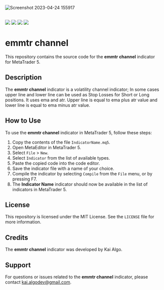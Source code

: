 ![Screenshot 2023-04-24 155917](https://user-images.githubusercontent.com/118737409/234052007-1c1070ba-299b-4ec8-a9b3-17513c5addf8.png)

<br/>
<img src="https://badgen.net/badge/platform/mt5/orange"/>
<img src="https://badgen.net/badge/category/indicator/blue"/>
<img src="https://badgen.net/badge/name/emmtr-channel/red"/>
<img src="https://badgen.net/badge/language/MQL5/black"/>

# emmtr channel

This repository contains the source code for the **emmtr channel** indicator for MetaTrader 5.

## Description

The **emmtr channel** indicator is a volatility channel indicator; In some cases upper line and lower line can be used as Stop Losses for Short or Long positions. It uses ema and atr. Upper line is equal to ema plus atr value and lower line is equal to ema minus atr value.

## How to Use

To use the **emmtr channel** indicator in MetaTrader 5, follow these steps:

1. Copy the contents of the file `IndicatorName.mq5`.
2. Open MetaEditor in MetaTrader 5.
3. Select `File` > `New`.
4. Select `Indicator` from the list of available types.
5. Paste the copied code into the code editor.
6. Save the indicator file with a name of your choice.
7. Compile the indicator by selecting `Compile` from the `File` menu, or by pressing F7.
8. The **Indicator Name** indicator should now be available in the list of indicators in MetaTrader 5.

## License

This repository is licensed under the MIT License. See the `LICENSE` file for more information.

## Credits

The **emmtr channel** indicator was developed by Kai Algo.

## Support

For questions or issues related to the **emmtr channel** indicator, please contact <a href="kai.algodev@gmail.com">kai.algodev@gmail.com</a>.
